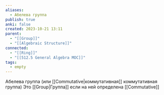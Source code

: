 ```yaml
---
aliases:
  - Абелева группа
publish: true
anki: false
created: 2023-10-21 13:11
parent:
  - "[[Group]]"
  - "[[Algebraic Structure]]"
connected:
  - "[[Ring]]"
  - "[[512.5 General Algebra MOC]]"
tags:
  - empty
---
```


Абелева группа (или [[Commutative|коммутативная]] коммутативная группа) Это [[Group|Группа]] если на ней определена [[Commutative]]














